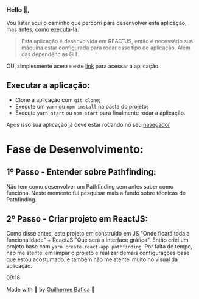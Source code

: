 ### Hello 👋, 
Vou listar aqui o caminho que percorri para desenvolver esta aplicação, mas antes, como executa-la:

> Esta aplicação é desenvolvida em REACTJS, então é necessário sua máquina estar configurada para rodar esse tipo de aplicação. Além das dependências GIT.

OU, simplesmente acesse este [link]() para acessar a aplicação.

## Executar a aplicação:
 - Clone a aplicação com `git clone`;
 - Execute um `yarn` ou `npm install` na pasta do projeto;
 - Execute `yarn start` ou `npm start` para finalmente rodar a aplicação.

Após isso sua aplicação já deve estar rodando no seu [navegador](http://localhost:3000/)


# Fase de Desenvolvimento:
## 1º Passo - Entender sobre Pathfinding:
Não tem como desenvolver um Pathfinding sem antes saber como funciona. Neste momento fui pesquisar mais a fundo sobre técnicas de Pathfinding.

## 2º Passo - Criar projeto em ReactJS:
Como disse antes, este projeto em construido em JS "Onde ficará toda a funcionalidade" + ReactJS "Que será a interface gráfica". Então criei um projeto base com `yarn create-react-app pathfinding`.
Por falta de tempo, não me atentei em limpar o projeto e realizar demais configurações base que estou acostumado, e também não me atentei muito no visual da aplicação.
 
 09:18

Made with 💜 by [Guilherme Bafica](https://github.com/guibafica) 👋 